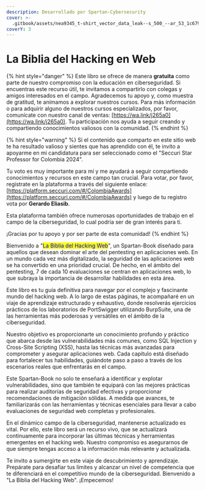```yaml
---
description: Desarrollado por Spartan-Cybersecurity
cover: >-
  .gitbook/assets/nea9345_t-shirt_vector_data_leak--s_500_--ar_53_1c6798bc-149d-47c7-95da-701d2c9d9cba.png
coverY: 3
---
```


# La Biblia del Hacking en Web

{% hint style="danger" %}
Este libro se ofrece de manera **gratuita** como parte de nuestro compromiso con la educación en ciberseguridad. Si encuentras este recurso útil, te invitamos a compartirlo con colegas y amigos interesados en el campo. Agradecemos tu apoyo y, como muestra de gratitud, te animamos a explorar nuestros cursos. Para más información o para adquirir alguno de nuestros cursos especializados, por favor, comunícate con nuestro canal de ventas: [https://wa.link/j265a0](https://wa.link/j265a0). Tu participación nos ayuda a seguir creando y compartiendo conocimientos valiosos con la comunidad.
{% endhint %}

{% hint style="warning" %}
Si el contenido que comparto en este sitio web te ha resultado valioso y sientes que has aprendido con él, te invito a apoyarme en mi candidatura para ser seleccionado como el  "Seccuri Star Professor for Colombia 2024".

Tu voto es muy importante para mí y me ayudará a seguir compartiendo conocimientos y recursos en este campo tan crucial. Para votar, por favor, regístrate en la plataforma a través del siguiente enlace: [https://platform.seccuri.com/#/ColombiaAwards](https://platform.seccuri.com/#/ColombiaAwards) y luego de tu registro vota por **Gerardo Eliasib**.

Esta plataforma también ofrece numerosas oportunidades de trabajo en el campo de la ciberseguridad, lo cual podría ser de gran interés para ti.

¡Gracias por tu apoyo y por ser parte de esta comunidad!
{% endhint %}

Bienvenido a "<mark style="color:blue;">La Biblia del Hacking Web</mark>", un Spartan-Book diseñado para aquellos que desean dominar el arte del pentesting en aplicaciones web. En un mundo cada vez más digitalizado, la seguridad de las aplicaciones web se ha convertido en una prioridad crucial. De hecho, en el ámbito del pentesting, 7 de cada 10 evaluaciones se centran en aplicaciones web, lo que subraya la importancia de desarrollar habilidades en esta área.

Este libro es tu guía definitiva para navegar por el complejo y fascinante mundo del hacking web. A lo largo de estas páginas, te acompañaré en un viaje de aprendizaje estructurado y exhaustivo, donde resolverás ejercicios prácticos de los laboratorios de PortSwigger utilizando BurpSuite, una de las herramientas más poderosas y versátiles en el ámbito de la ciberseguridad.

Nuestro objetivo es proporcionarte un conocimiento profundo y práctico que abarca desde las vulnerabilidades más comunes, como SQL Injection y Cross-Site Scripting (XSS), hasta las técnicas más avanzadas para comprometer y asegurar aplicaciones web. Cada capítulo está diseñado para fortalecer tus habilidades, guiándote paso a paso a través de los escenarios reales que enfrentarás en el campo.

Este Spartan-Book no solo te enseñará a identificar y explotar vulnerabilidades, sino que también te equipará con las mejores prácticas para realizar auditorías de seguridad efectivas y proporcionar recomendaciones de mitigación sólidas. A medida que avances, te familiarizarás con las herramientas y técnicas esenciales para llevar a cabo evaluaciones de seguridad web completas y profesionales.

En el dinámico campo de la ciberseguridad, mantenerse actualizado es vital. Por ello, este libro será un recurso vivo, que se actualizará continuamente para incorporar las últimas técnicas y herramientas emergentes en el hacking web. Nuestro compromiso es asegurarnos de que siempre tengas acceso a la información más relevante y actualizada.

Te invito a sumergirte en este viaje de descubrimiento y aprendizaje. Prepárate para desafiar tus límites y alcanzar un nivel de competencia que te diferenciará en el competitivo mundo de la ciberseguridad. Bienvenido a "La Biblia del Hacking Web". ¡Empecemos!
